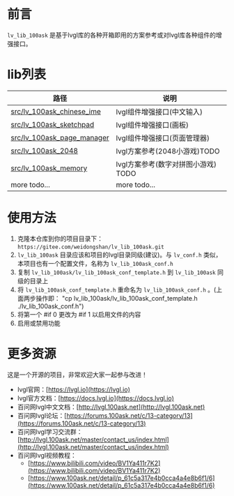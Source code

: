 
# 前言
`lv_lib_100ask` 是基于lvgl库的各种开箱即用的方案参考或对lvgl库各种组件的增强接口。

# lib列表
|  路径   | 说明  |
|  ----  | ----  |
| [src/lv_100ask_chinese_ime](src/lv_100ask_chinese_ime/README_zh.md) | lvgl组件增强接口(中文输入) |
| [src/lv_100ask_sketchpad](src/lv_100ask_sketchpad/README_zh.md) | lvgl组件增强接口(画板) |
| [src/lv_100ask_page_manager](src/lv_100ask_page_manager/README_zh.md) | lvgl组件增强接口(页面管理器) |
| [src/lv_100ask_2048](src/lv_100ask_2048/README_zh.md) | lvgl方案参考(2048小游戏)TODO |
| [src/lv_100ask_memory](src/lv_100ask_memory/README_zh.md) | lvgl方案参考(数字对拼图小游戏) TODO|
| more todo...  | more todo... |

# 使用方法

1. 克隆本仓库到你的项目目录下： `https://gitee.com/weidongshan/lv_lib_100ask.git`
2. `lv_lib_100ask` 目录应该和项目的lvgl目录同级(建议)。与 `lv_conf.h` 类似，本项目也有一个配置文件，名称为 `lv_lib_100ask_conf.h`
3. 复制 `lv_lib_100ask/lv_lib_100ask_conf_template.h` 到 `lv_lib_100ask` 同级的目录上
4. 将 `lv_lib_100ask_conf_template.h` 重命名为 `lv_lib_100ask_conf.h` 。(上面两步操作即： "cp lv_lib_100ask/lv_lib_100ask_conf_template.h ./lv_lib_100ask_conf.h")
5. 将第一个 #if 0 更改为 #if 1 以启用文件的内容
6. 启用或禁用功能

# 更多资源
这是一个开源的项目，非常欢迎大家一起参与改进！

- lvgl官网：[https://lvgl.io](https://lvgl.io)
- lvgl官方文档：[https://docs.lvgl.io](https://docs.lvgl.io)
- 百问网lvgl中文文档：[http://lvgl.100ask.net](http://lvgl.100ask.net)
- 百问网lvgl论坛：[https://forums.100ask.net/c/13-category/13](https://forums.100ask.net/c/13-category/13)
- 百问网lvgl学习交流群：[http://lvgl.100ask.net/master/contact_us/index.html](http://lvgl.100ask.net/master/contact_us/index.html)
- 百问网lvgl视频教程：
    - [https://www.bilibili.com/video/BV1Ya411r7K2](https://www.bilibili.com/video/BV1Ya411r7K2)
    - [https://www.100ask.net/detail/p_61c5a317e4b0cca4a4e8b6f1/6](https://www.100ask.net/detail/p_61c5a317e4b0cca4a4e8b6f1/6)
